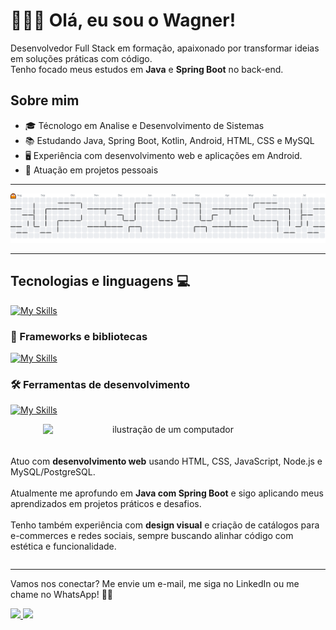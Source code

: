 # 🧑🏽‍💻 Olá, eu sou o Wagner!

<p align="left">
  Desenvolvedor Full Stack em formação, apaixonado por transformar ideias em soluções práticas com código. <br>
  Tenho focado meus estudos em <strong>Java</strong> e <strong>Spring Boot</strong> no back-end.</p>

## Sobre mim

- 🎓 Técnologo em Analise e Desenvolvimento de Sistemas
- 📚 Estudando Java, Spring Boot, Kotlin, Android, HTML, CSS e MySQL
- 🖥️ Experiência com desenvolvimento web e aplicações em Android.
- 💼 Atuação em projetos pessoais

---
<picture>
  <source media="(prefers-color-scheme: dark)" srcset="https://raw.githubusercontent.com/MartnsProjetos/MartnsProjetos/output/pacman-contribution-graph-dark.svg">
  <source media="(prefers-color-scheme: light)" srcset="https://raw.githubusercontent.com/MartnsProjetos/MartnsProjetos/output/pacman-contribution-graph.svg">
  <img alt="Pacman contribution graph" src="https://raw.githubusercontent.com/MartnsProjetos/MartnsProjetos/output/pacman-contribution-graph.svg">
</picture>

---

## Tecnologias e linguagens 💻
[![My Skills](https://skillicons.dev/icons?i=java,kotlin,figma&theme=light)](https://skillicons.dev)

### 🚀 Frameworks e bibliotecas
[![My Skills](https://skillicons.dev/icons?i=spring)](https://skillicons.dev)

### 🛠️ Ferramentas de desenvolvimento
[![My Skills](https://skillicons.dev/icons?i=git,github,idea)](https://skillicons.dev)




<!-- Container flexível para ajustar imagem e texto lado a lado no PC e empilhado no celular -->
<div style="display: flex; flex-wrap: wrap; align-items: center; justify-content: center; gap: 20px;">

  <!-- Imagem com tamanho responsivo e alinhada à esquerda no PC -->
  <div style="flex: 1 1 300px; max-width: 400px; text-align: center;">
    <img 
      src="https://raw.githubusercontent.com/MicaelliMedeiros/micaellimedeiros/master/image/computer-illustration.png" 
      alt="ilustração de um computador" 
      style="width: 100%; max-width: 400px; height: auto; display: inline-block;"
    >
  </div>

  <!-- Texto com largura flexível, alinhado à esquerda -->
  <div style="flex: 1 1 300px; max-width: 600px; text-align: left;">
    <p>
      Atuo com <strong>desenvolvimento web</strong> usando HTML, CSS, JavaScript, Node.js e MySQL/PostgreSQL.<br><br>
      Atualmente me aprofundo em <strong>Java com Spring Boot</strong> e sigo aplicando meus aprendizados em projetos práticos e desafios.<br><br>
      Tenho também experiência com <strong>design visual</strong> e criação de catálogos para e-commerces e redes sociais, sempre buscando alinhar código com estética e funcionalidade.
    </p>
  </div>

</div>

<hr>

<p align="left">
  Vamos nos conectar? Me envie um e-mail, me siga no LinkedIn ou me chame no WhatsApp! 💌✨
</p>

<p align="left">
  <a href="mailto:frediani.work@gmail.com" title="Gmail">
    <img src="https://img.shields.io/badge/-Gmail-FF0000?style=flat-square&labelColor=FF0000&logo=gmail&logoColor=white"/>
  </a>
  <a href="www.linkedin.com/in/wagner-frediani/" title="LinkedIn">
    <img src="https://img.shields.io/badge/-Linkedin-0e76a8?style=flat-square&logo=Linkedin&logoColor=white"/>
  </a>
</p>
